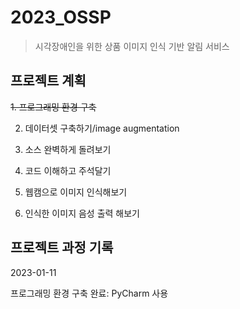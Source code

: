 # 2023_OSSP

> 시각장애인을 위한 상품 이미지 인식 기반 알림 서비스  

## 프로젝트 계획

~~1. 프로그래밍 환경 구축~~

2. 데이터셋 구축하기/image augmentation

3. 소스 완벽하게 돌려보기

4. 코드 이해하고 주석달기

5. 웹캠으로 이미지 인식해보기

6. 인식한 이미지 음성 출력 해보기

## 프로젝트 과정 기록

2023-01-11

프로그래밍 환경 구축 완료: PyCharm 사용

